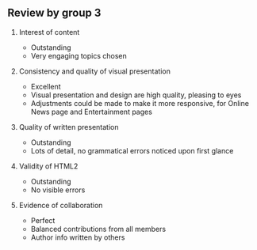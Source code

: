 ## Review by group 3

1. Interest of content
    - Outstanding
    - Very engaging topics chosen

2. Consistency and quality of visual presentation
    - Excellent
    - Visual presentation and design are high quality, pleasing to eyes
    - Adjustments could be made to make it more responsive, for Online News page and Entertainment pages

3. Quality of written presentation
    - Outstanding
    - Lots of detail, no grammatical errors noticed upon first glance

4. Validity of HTML2
    - Outstanding
    - No visible errors

5. Evidence of collaboration
    - Perfect
    - Balanced contributions from all members
    - Author info written by others